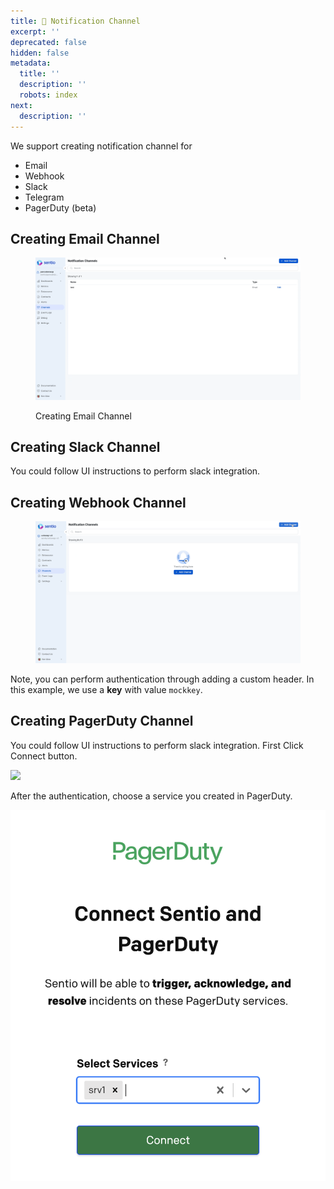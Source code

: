```yaml
---
title: 🥫 Notification Channel
excerpt: ''
deprecated: false
hidden: false
metadata:
  title: ''
  description: ''
  robots: index
next:
  description: ''
---
```

We support creating notification channel for

* Email
* Webhook
* Slack
* Telegram
* PagerDuty (beta)

## Creating Email Channel

<figure>
  <img src="https://raw.githubusercontent.com/sentioxyz/docs/main/.gitbook/assets/createChannel.gif" alt="" />
  <figcaption>
    <p>Creating Email Channel</p>
  </figcaption>
</figure>

## Creating Slack Channel

You could follow UI instructions to perform slack integration.

## Creating Webhook Channel

<figure>
  <img src="https://raw.githubusercontent.com/sentioxyz/docs/main/.gitbook/assets/webhook.gif" alt="" />
  <figcaption></figcaption>
</figure>

Note, you can perform authentication through adding a custom header. In this example, we use a **key** with value `mockkey`.

## Creating PagerDuty Channel

You could follow UI instructions to perform slack integration. First Click Connect button.

![](https://raw.githubusercontent.com/sentioxyz/docs/main/.gitbook/assets/image%20(1)%20(1)%20(1)%20(2)%20(1).png)

After the authentication, choose a service you created in PagerDuty.

![](https://raw.githubusercontent.com/sentioxyz/docs/main/.gitbook/assets/image%20(12).png)